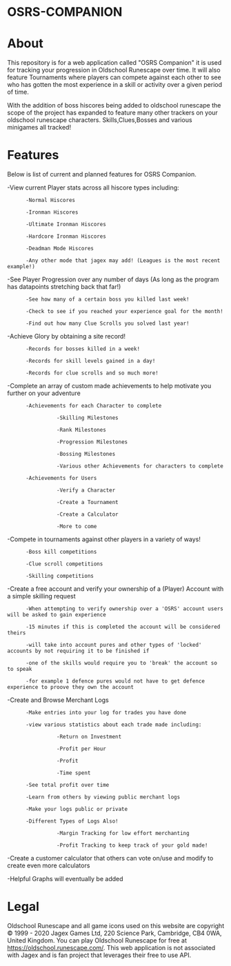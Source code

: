 # OSRS-COMPANION

# About

This repository is for a web application called "OSRS Companion" it is used for tracking your progression in Oldschool Runescape
over time. It will also feature Tournaments where players can compete against each other to see who has gotten the most experience in a
skill or activity over a given period of time.

With the addition of boss hiscores being added to oldschool runescape the scope of the project has expanded to feature many other trackers on your oldschool runescape characters. Skills,Clues,Bosses and various minigames all tracked!

# Features

Below is list of current and planned features for OSRS Companion.

-View current Player stats across all hiscore types including:

          -Normal Hiscores

          -Ironman Hiscores
          
          -Ultimate Ironman Hiscores
          
          -Hardcore Ironman Hiscores
          
          -Deadman Mode Hiscores
          
          -Any other mode that jagex may add! (Leagues is the most recent example!)
          
-See Player Progression over any number of days (As long as the program has datapoints stretching back that far!)

          -See how many of a certain boss you killed last week!
          
          -Check to see if you reached your experience goal for the month!
          
          -Find out how many Clue Scrolls you solved last year!
          
-Achieve Glory by obtaining a site record!

          -Records for bosses killed in a week!
          
          -Records for skill levels gained in a day!
          
          -Records for clue scrolls and so much more!

-Complete an array of custom made achievements to help motivate you further on your adventure

          -Achievements for each Character to complete
                    
                    -Skilling Milestones
                    
                    -Rank Milestones
                    
                    -Progression Milestones
                    
                    -Bossing Milestones
                    
                    -Various other Achievements for characters to complete
          
          -Achievements for Users
          
                    -Verify a Character
                    
                    -Create a Tournament
                    
                    -Create a Calculator
                    
                    -More to come

-Compete in tournaments against other players in a variety of ways!

          -Boss kill competitions
          
          -Clue scroll competitions
          
          -Skilling competitions

-Create a free account and verify your ownership of a (Player) Account with a simple skilling request

          -When attempting to verify ownership over a 'OSRS' account users will be asked to gain experience
          
          -15 minutes if this is completed the account will be considered theirs
          
          -will take into account pures and other types of 'locked' accounts by not requiring it to be finished if
          
          -one of the skills would require you to 'break' the account so to speak
          
          -for example 1 defence pures would not have to get defence experience to proove they own the account
          
-Create and Browse Merchant Logs

          -Make entries into your log for trades you have done
          
          -view various statistics about each trade made including:
          
                    -Return on Investment
                    
                    -Profit per Hour
                    
                    -Profit
                    
                    -Time spent
          
          -See total profit over time
          
          -Learn from others by viewing public merchant logs
          
          -Make your logs public or private
          
          -Different Types of Logs Also!
          
                    -Margin Tracking for low effort merchanting
                    
                    -Profit Tracking to keep track of your gold made!
          
          
-Create a customer calculator that others can vote on/use and modify to create even more calculators

-Helpful Graphs will eventually be added

# Legal

Oldschool Runescape and all game icons used on this website are copyright © 1999 - 2020 Jagex Games Ltd, 220 Science Park, Cambridge, CB4 0WA, United Kingdom. You can play Oldschool Runescape for free at https://oldschool.runescape.com/. This web application is not associated with Jagex and is fan project that leverages their free to use API.
